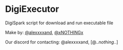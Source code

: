 # DigiExecutor
DigiSpark script for download and run executable file

Make by: [@alexxxxand](https://github.com/alexxxxand/), [@xNOTHINGx](https://github.com/alexxxxand)

Our discord for contacting: @alexxxxand, [@._.nothing._.]
